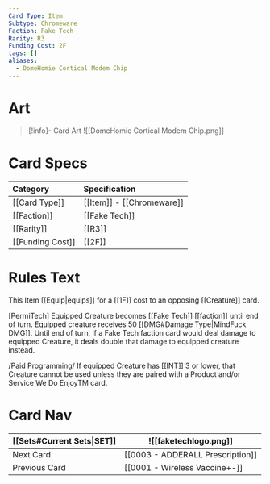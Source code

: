 ```yaml
---
Card Type: Item
Subtype: Chromeware
Faction: Fake Tech
Rarity: R3
Funding Cost: 2F
tags: []
aliases:
  - DomeHomie Cortical Modem Chip
---
```

# Art

> [!info]- Card Art
> ![[DomeHomie Cortical Modem Chip.png]]

# Card Specs

| Category | Specification| 
| :--- | :--- |
| [[Card Type]] | [[Item]] - [[Chromeware]] |  
| [[Faction]] | [[Fake Tech]] | 
| [[Rarity]] | [[R3]]  |
| [[Funding Cost]] | [[2F]] |  

# Rules Text  

This Item [[Equip|equips]] for a [[1F]] cost to an opposing [[Creature]] card.  

[PermiTech] Equipped Creature becomes [[Fake Tech]] [[faction]] until end of turn. 
Equipped creature receives 50 [[DMG#Damage Type|MindFuck DMG]]. 
Until end of turn, if a Fake Tech faction card would deal damage to equipped Creature, it deals double that damage to equipped creature instead.  

/Paid Programming/ If equipped Creature has [[INT]] 3 or lower, that Creature cannot be used unless they are paired with a Product and/or Service We Do EnjoyTM card.  


# Card Nav

| [[Sets#Current Sets\|SET]] | ![[faketechlogo.png]] |
| --- | --- |
| Next Card | [[0003 - ADDERALL Prescription]] |
| Previous Card | [[0001 - Wireless Vaccine+-]] |